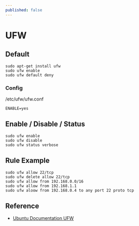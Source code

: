 ```yaml
---
published: false
---
```


# UFW

## Default

    sudo apt-get install ufw
    sudo ufw enable
    sudo ufw default deny

### Config
/etc/ufw/ufw.conf

    ENABLE=yes

## Enable / Disable / Status

    sudo ufw enable
    sudo ufw disable
    sudo ufw status verbose

## Rule Example

    sudo ufw allow 22/tcp
    sudo ufw delete allow 22/tcp
    sudo ufw allow from 192.168.0.0/16
    sudo ufw allow from 192.168.1.1
    sudo ufw aloow from 192.168.0.4 to any port 22 proto tcp
    
## Reference

* [Ubuntu Documentation UFW](https://help.ubuntu.com/community/UFW)
